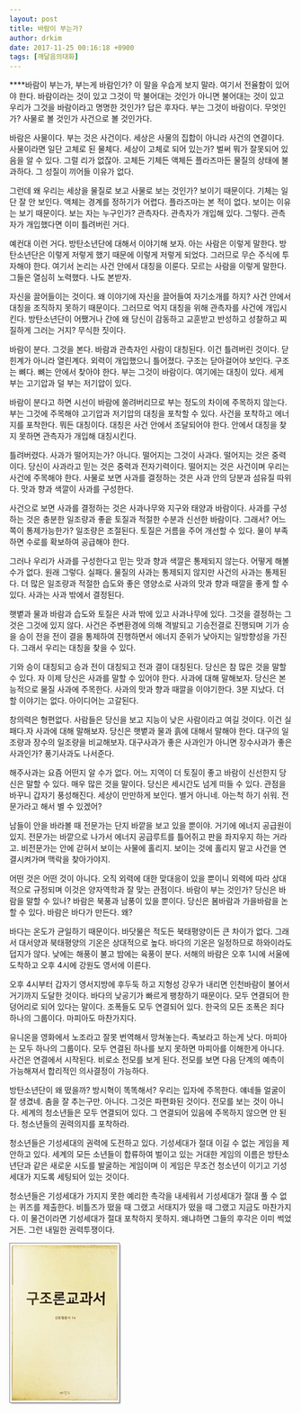 ```yaml
---
layout: post
title: 바람이 부는가?
author: drkim
date: 2017-11-25 00:16:18 +0900
tags: [깨달음의대화]
---
```

 ****바람이 부는가, 부는게 바람인가? 이 말을 우습게 보지 말라. 여기서 전율함이 있어야 한다. 바람이라는 것이 있고 그것이 막 불어대는 것인가 아니면 불어대는 것이 있고 우리가 그것을 바람이라고 명명한 것인가? 답은 후자다. 부는 그것이 바람이다. 무엇인가? 사물로 볼 것인가 사건으로 볼 것인가다.

  


바람은 사물이다. 부는 것은 사건이다. 세상은 사물의 집합이 아니라 사건의 연결이다. 사물이라면 일단 고체로 된 물체다. 세상이 고체로 되어 있는가? 벌써 뭐가 잘못되어 있음을 알 수 있다. 그럴 리가 없잖아. 고체든 기체든 액체든 플라즈마든 물질의 상태에 불과하다. 그 성질이 끼어들 이유가 없다.  


  


그런데 왜 우리는 세상을 물질로 보고 사물로 보는 것인가? 보이기 때문이다. 기체는 일단 잘 안 보인다. 액체는 경계를 정하기가 어렵다. 플라즈마는 본 적이 없다. 보이는 이유는 보기 때문이다. 보는 자는 누구인가? 관측자다. 관측자가 개입해 있다. 그렇다. 관측자가 개입했다면 이미 틀려버린 거다.  


  


예컨대 이런 거다. 방탄소년단에 대해서 이야기해 보자. 아는 사람은 이렇게 말한다. 방탄소년단은 이렇게 저렇게 했기 때문에 이렇게 저렇게 되었다. 그러므로 무슨 주식에 투자해야 한다. 여기서 논리는 사건 안에서 대칭을 이룬다. 모르는 사람을 이렇게 말한다. 그들은 열심히 노력했다. 나도 본받자.  


  


자신을 끌어들이는 것이다. 왜 이야기에 자신을 끌어들여 자기소개를 하지? 사건 안에서 대칭을 조직하지 못하기 때문이다. 그러므로 억지 대칭을 위해 관측자를 사건에 개입시킨다. 방탄소년단이 어쨌거나 간에 왜 당신이 감동하고 교훈받고 반성하고 성찰하고 찌질하게 그러는 거지? 무식한 짓이다.  


  


바람이 분다. 그것을 본다. 바람과 관측자인 사람이 대칭된다. 이건 틀려버린 것이다. 닫힌계가 아니라 열린계다. 외력이 개입했으니 틀어졌다. 구조는 닫아걸어야 보인다. 구조는 뼈다. 뼈는 안에서 찾아야 한다. 부는 그것이 바람이다. 여기에는 대칭이 있다. 세게 부는 고기압과 덜 부는 저기압이 있다.  


  


바람이 분다고 하면 시선이 바람에 쏠려버리므로 부는 정도의 차이에 주목하지 않는다. 부는 그것에 주목해야 고기압과 저기압의 대칭을 포착할 수 있다. 사건을 포착하고 에너지를 포착한다. 뭐든 대칭이다. 대칭은 사건 안에서 조달되어야 한다. 안에서 대칭을 찾지 못하면 관측자가 개입해 대칭시킨다.  


  


틀려버렸다. 사과가 떨어지는가? 아니다. 떨어지는 그것이 사과다. 떨어지는 것은 중력이다. 당신이 사과라고 믿는 것은 중력과 전자기력이다. 떨어지는 것은 사건이며 우리는 사건에 주목해야 한다. 사물로 보면 사과를 결정하는 것은 사과 안의 당분과 섬유질 따위다. 맛과 향과 색깔이 사과를 구성한다.   


  


사건으로 보면 사과를 결정하는 것은 사과나무와 지구와 태양과 바람이다. 사과를 구성하는 것은 충분한 일조량과 좋읕 토질과 적절한 수분과 신선한 바람이다. 그래서? 어느 쪽이 통제가능한가? 일조량은 조절된다. 토질은 거름을 주어 개선할 수 있다. 물이 부족하면 수로를 확보하여 공급해야 한다.  


  


그러나 우리가 사과를 구성한다고 믿는 맛과 향과 색깔은 통제되지 않는다. 어떻게 해볼 수가 없다. 원래 그렇다. 실패다. 물질의 사과는 통제되지 않지만 사건의 사과는 통제된다. 더 많은 일조량과 적절한 습도와 좋은 영양소로 사과의 맛과 향과 때깔을 좋게 할 수 있다. 사과는 사과 밖에서 결정된다.  


  


햇볕과 물과 바람과 습도와 토질은 사과 밖에 있고 사과나무에 있다. 그것을 결정하는 그것은 그것에 있지 않다. 사건은 주변환경에 의해 격발되고 기승전결로 진행되며 기가 승을 승이 전을 전이 결을 통제하여 진행하면서 에너지 준위가 낮아지는 일방향성을 가진다. 그래서 우리는 대칭을 찾을 수 있다.  


  


기와 승이 대칭되고 승과 전이 대칭되고 전과 결이 대칭된다. 당신은 참 많은 것을 말할 수 있다. 자 이제 당신은 사과를 말할 수 있어야 한다. 사과에 대해 말해보자. 당신은 본능적으로 물질 사과에 주목한다. 사과의 맛과 향과 때깔을 이야기한다. 3분 지났다. 더 할 이야기는 없다. 아이디어는 고갈된다.   


  


창의력은 형편없다. 사람들은 당신을 보고 지능이 낮은 사람이라고 여길 것이다. 이건 실패다.자 사과에 대해 말해보자. 당신은 햇볕과 물과 흙에 대해서 말해야 한다. 대구의 일조량과 장수의 일조량을 비교해보자. 대구사과가 좋은 사과인가 아니면 장수사과가 좋은 사과인가? 풍기사과도 나서준다.   


  


해주사과는 요즘 어떤지 알 수가 없다. 어느 지역이 더 토질이 좋고 바람이 신선한지 당신은 말할 수 있다. 매우 많은 것을 말이다. 당신은 세시간도 넘게 떠들 수 있다. 관점을 바꾸니 갑자기 풍성해진다. 세상이 만만하게 보인다. 별거 아니네. 아는척 하기 쉬워. 전문가라고 해서 별 수 있겠어?   


  


남들이 안을 바라볼 때 전문가는 단지 바깥을 보고 있을 뿐이야. 거기에 에너지 공급원이 있지. 전문가는 바깥으로 나가서 에너지 공급루트를 틀어쥐고 판을 좌지우지 하는 거라고. 비전문가는 안에 갇혀서 보이는 사물에 홀리지. 보이는 것에 홀리지 말고 사건을 연결시켜가며 맥락을 찾아가야지.   


  


어떤 것은 어떤 것이 아니다. 오직 외력에 대한 맞대응이 있을 뿐이니 외력에 따라 상대적으로 규정되며 이것은 양자역학과 잘 맞는 관점이다. 바람이 부는 것인가? 당신은 바람을 말할 수 있나? 바람은 북풍과 남풍이 있을 뿐이다. 당신은 봄바람과 가을바람을 논할 수 있다. 바람은 바다가 만든다. 왜?   


  


바다는 온도가 균일하기 때문이다. 바닷물은 적도든 북태평양이든 큰 차이가 없다. 그래서 대서양과 북태평양의 기온은 상대적으로 높다. 바다의 기온은 일정하므로 하와이라도 덥지가 않다. 낮에는 해풍이 불고 밤에는 육풍이 분다. 서해의 바람은 오후 1시에 서울에 도착하고 오후 4시에 강원도 영서에 이른다.  


  


오후 4시부터 갑자기 영서지방에 후두둑 하고 지형성 강우가 내리면 인천바람이 불어서 거기까지 도달한 것이다. 바다의 낮공기가 빠르게 팽창하기 때문이다. 모두 연결되어 한 덩어리로 되어 있다는 말이다. 조폭들도 모두 연결되어 있다. 한국의 모든 조폭은 죄다 하나의 그룹이다. 마피아도 마찬가지다.   


  


유니온을 영화에서 노조라고 잘못 번역해서 망쳐놓는다. 족보라고 하는게 낫다. 마피아는 모두 하나의 그룹이다. 모두 연결된 하나를 보지 못하면 마피아를 이해한게 아니다. 사건은 연결에서 시작된다. 비로소 전모를 보게 된다. 전모를 보면 다음 단계의 예측이 가능해져서 합리적인 의사결정이 가능하다.  


  


방탄소년단이 왜 떴을까? 방시혁이 똑똑해서? 우리는 입자에 주목한다. 얘네들 얼굴이 잘 생겼네. 춤을 잘 추는구만. 아니다. 그것은 파편화된 것이다. 전모를 보는 것이 아니다. 세계의 청소년들은 모두 연결되어 있다. 그 연결되어 있음에 주목하지 않으면 안 된다. 청소년들의 권력의지를 포착하라.  


  


청소년들은 기성세대의 권력에 도전하고 있다. 기성세대가 절대 이길 수 없는 게임을 제안하고 있다. 세계의 모든 소년들이 합류하여 벌이고 있는 거대한 게임의 이름은 방탄소년단과 같은 새로운 시도를 발굴하는 게임이며 이 게임은 무조건 청소년이 이기고 기성세대가 지도록 세팅되어 있는 것이다.  


  


청소년들은 기성세대가 가지지 못한 예리한 촉각을 내세워서 기성세대가 절대 풀 수 없는 퀴즈를 제출한다. 비틀즈가 떴을 때 그랬고 서태지가 떴을 때 그랬고 지금도 마찬가지다. 이 물건이라면 기성세대가 절대 포착하지 못하지. 왜냐하면 그들의 후각은 이미 썩었거든. 그런 내밀한 권력투쟁이다. 

  


![00.jpg](files/attach/images/198/820/909/00.jpg)